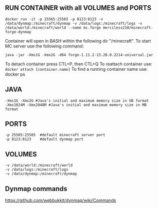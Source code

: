 ## RUN CONTAINER with all VOLUMES and PORTS
```
docker run -it -p 25565:25565 -p 8123:8123 -v /data/dynmap:/minecraft/dynmap -v /data/logs:/minecraft/logs -v /data/world:/minecraft/world --name mc.forge merciless210/minecraft-forge-dynmap
```
Container will open in BASH within the following dir "/minecraft". To start MC server use the following command:
```
java -jar -Xms1G -Xmx2G -d64 forge-1.11.2-13.20.0.2214-universal.jar
```
To detach container press CTL+P, then CTL+Q
To reattach container use: ```docker attach [container.name]``` 
To find a running container name use: docker ps 

## JAVA
```
-Xms1G -Xmx2G #Java's initial and maximum memory size in GB format
-Xms1024M -Xmx2048M #Java's initial and maximum memory size in MB format
```

## PORTS
```
-p 25565:25565  #default minecraft server port
-p 8123:8123    #default dynmap port
```

## VOLUMES
```
-v /data/world:/minecraft/world
-v /data/logs:/minecraft/logs
-v /data/dynmap:/minecraft/dynmap
```

## Dynmap commands
https://github.com/webbukkit/dynmap/wiki/Commands
